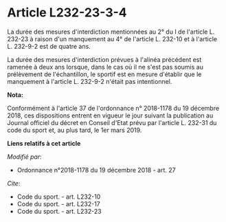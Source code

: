 # Article L232-23-3-4

La durée des mesures d'interdiction mentionnées au 2° du I de l'article L. 232-23 à raison d'un manquement au 4° de l'article
L. 232-10 et à l'article L. 232-9-2 est de quatre ans.

La durée des mesures d'interdiction prévues à l'alinéa précédent est ramenée à deux ans lorsque, dans le cas où il ne s'est
pas soumis au prélèvement de l'échantillon, le sportif est en mesure d'établir que le manquement à l'article L. 232-9-2
n'était pas intentionnel.

**Nota:**

Conformément à l'article 37 de l'ordonnance n° 2018-1178 du 19 décembre 2018, ces dispositions entrent en vigueur le jour
suivant la publication au Journal officiel du décret en Conseil d'Etat prévu par l'article L. 232-31 du code du sport et, au
plus tard, le 1er mars 2019.

**Liens relatifs à cet article**

_Modifié par_:

  - Ordonnance n°2018-1178 du 19 décembre 2018 - art. 27

_Cite_:

  - Code du sport. - art. L232-10
  - Code du sport. - art. L232-17
  - Code du sport. - art. L232-23
